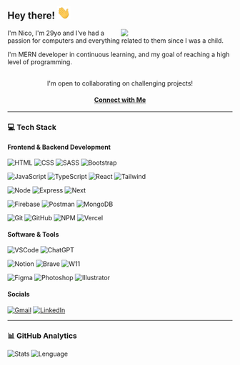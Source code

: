 <h2>Hey there! <img src="https://raw.githubusercontent.com/ABSphreak/ABSphreak/master/gifs/Hi.gif" width="30px"></h2>

<img src="https://cdn.dribbble.com/users/1277312/screenshots/14733298/media/39b1045e593737587dd60e42c8422d1f.gif" align="right" width="250px"></img>
  
<p>
I'm Nico, I'm 29yo and I've had a passion for computers and everything related to them since I was a child.

I'm MERN developer in continuous learning, and my goal of reaching a high level of programming.
</p>
<br>
<div align="center">
  I'm open to collaborating on challenging projects!
  <h4><a href="mailto:nicotevez.dev@gmail.com">Connect with Me</a></h4>
</div>

-----
### 💻 Tech Stack
#### Frontend & Backend Development
![HTML](https://img.shields.io/badge/html-E34F26?style=for-the-badge&logo=html5&labelColor=black)
![CSS](https://img.shields.io/badge/css-1572B6?style=for-the-badge&logo=css3&logoColor=1572B6&labelColor=black)
![SASS](https://img.shields.io/badge/sass-CC6699?style=for-the-badge&logo=sass&labelColor=black)
![Bootstrap](https://img.shields.io/badge/bootstrap-7952B3?style=for-the-badge&logo=bootstrap&logoColor=7952B3&labelColor=black)

![JavaScript](https://img.shields.io/badge/javascript-F7DF1E?style=for-the-badge&logo=javascript&labelColor=black)
![TypeScript](https://img.shields.io/badge/TypeScript-007ACC?style=for-the-badge&logo=typescript&labelColor=black)
![React](https://img.shields.io/badge/react-61DAFB?style=for-the-badge&logo=react&labelColor=black)
![Tailwind](https://img.shields.io/badge/tailwind-06B6D4?style=for-the-badge&logo=tailwindcss&logoColor=06B6D4&labelColor=black)

![Node](https://img.shields.io/badge/node.js-5FA04E?style=for-the-badge&logo=node.js&logoColor=5FA04E&labelColor=black)
![Express](https://img.shields.io/badge/express.js-0f0f0f?style=for-the-badge&logo=express&labelColor=black)
![Next](https://img.shields.io/badge/next.js-000000?style=for-the-badge&logo=nextdotjs&labelColor=black)

![Firebase](https://img.shields.io/badge/firebase-DD2C00?style=for-the-badge&logo=firebase&logoColor=DD2C00&labelColor=black)
![Postman](https://img.shields.io/badge/postman-FF6C37?style=for-the-badge&logo=postman&labelColor=black)
![MongoDB](https://img.shields.io/badge/mongodb-47A248?style=for-the-badge&logo=mongodb&logoColor=47A248&labelColor=black)

![Git](https://img.shields.io/badge/git-F05032?style=for-the-badge&logo=git&logoColor=F05032&labelColor=black)
![GitHub](https://img.shields.io/badge/github-181717?style=for-the-badge&logo=github&labelColor=black)
![NPM](https://img.shields.io/badge/npm-CB3837?style=for-the-badge&logo=npm&logoColor=CB3837&labelColor=black)
![Vercel](https://img.shields.io/badge/vercel-000000?style=for-the-badge&logo=vercel&labelColor=black)

#### Software & Tools
![VSCode](https://img.shields.io/badge/visual_studio_code-00a9e7?style=for-the-badge&logo=codecrafters&logoColor=00a9e7&labelColor=black)
![ChatGPT](https://img.shields.io/badge/chatgpt-74aa9c?style=for-the-badge&logo=openai&logoColor=74aa9c&labelColor=black)

![Notion](https://img.shields.io/badge/Notion-FFFFFF?style=for-the-badge&logo=notion&labelColor=black)
![Brave](https://img.shields.io/badge/brave-FB542B?style=for-the-badge&logo=brave&logoColor=FB542B&labelColor=black)
![W11](https://img.shields.io/badge/windows_11-45a5f5?style=for-the-badge&logo=awwwards&logoColor=45a5f5&labelColor=black)

![Figma](https://img.shields.io/badge/figma-F24E1E?style=for-the-badge&logo=figma&logoColor=23F24E1E&labelColor=black)
![Photoshop](https://img.shields.io/badge/photoshop-001e36?style=for-the-badge&logo=adobephotoshop&logoColor=001e36&labelColor=black)
![Illustrator](https://img.shields.io/badge/illustrator-FF9A00?style=for-the-badge&logo=adobeillustrator&logoColor=white&labelColor=black)

#### Socials
<a href="mailto:nicotevez.dev@gmail.com" target="_blank"><img src="https://img.shields.io/badge/Gmail-D14836?style=for-the-badge&logo=gmail&labelColor=black" alt="Gmail"></a>
<a href="https://www.linkedin.com/in/nicolastevez" target="_blank"><img src="https://img.shields.io/badge/linkedin-%230077B5.svg?style=for-the-badge&logo=linkedin&labelColor=black" alt="LinkedIn"></a>

-----
### 📊 GitHub Analytics

![Stats](https://github-readme-stats.vercel.app/api?username=nicotvz&show_icons=false&hide_border=true&bg_color=1A1A1A&theme=dark#gh-dark-mode-only)
![Lenguage](https://github-readme-stats.vercel.app/api/top-langs/?username=nicotvz&layout=compact&langs_count=8&hide_border=true&bg_color=1A1A1A&theme=dark#gh-dark-mode-only)
    
  



<!--
**nicotvz/nicotvz** is a ✨ _special_ ✨ repository because its `README.md` (this file) appears on your GitHub profile.

Here are some ideas to get you started:

- 🔭 I’m currently working on ...
- 🌱 I’m currently learning ...
- 👯 I’m looking to collaborate on ...
- 🤔 I’m looking for help with ...
- 💬 Ask me about ...
- 📫 How to reach me: ...
- 😄 Pronouns: ...
- ⚡ Fun fact: ...
-->

